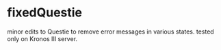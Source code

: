 # fixedQuestie
minor edits to Questie to remove error messages in various states.
tested only on Kronos III server.
